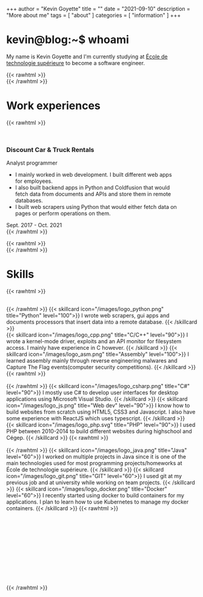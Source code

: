 +++
author = "Kevin Goyette"
title = ""
date = "2021-09-10"
description = "More about me"
tags = [
    "about"
]
categories = [
    "information"
]
+++

# kevin@blog:\~$ whoami

My name is Kevin Goyette and I'm currently studying at [École de technologie supérieure](https://www.etsmtl.ca/) to become a software engineer.

{{< rawhtml >}}
<br />
{{< /rawhtml >}}


# Work experiences
{{< rawhtml >}}
<div class="row" style="padding-top: 1rem;">
    <div class="container" style="width: 90%">
        <div class="row">
            <div class="col-sm-10">
                <h3>Discount Car & Truck Rentals</h3>
                Analyst programmer
                <ul>
                    <li>I mainly worked in web development. I built different web apps for employees.</li>
                    <li>I also built backend apps in Python and Coldfusion that would fetch data from documents and APIs and store them in remote databases.</li>
                    <li>I built web scrapers using Python that would either fetch data on pages or perform operations on them.</li>
                </ul>
            </div>
            <div class="col-sm-2">
                Sept. 2017 - Oct. 2021
            </div>
        </div>        
    </div>
</div>
{{< /rawhtml >}}

{{< rawhtml >}}
<br />
{{< /rawhtml >}}



# Skills
{{< rawhtml >}}
    <div class="container">
        <div class="row" style="padding-top: 1rem;">
            {{< /rawhtml >}}
            {{< skillcard icon="/images/logo_python.png" title="Python" level="100">}}
                I wrote web scrapers, gui apps and documents processors that insert data into a remote database.
            {{< /skillcard >}}    
            {{< skillcard icon="/images/logo_cpp.png" title="C/C++" level="90">}}
                I wrote a kernel-mode driver, exploits and an API monitor for filesystem access. I mainly have experience in C however.
            {{< /skillcard >}}
            {{< skillcard icon="/images/logo_asm.png" title="Assembly" level="100">}}
                I learned assembly mainly through reverse engineering malwares and Capture The Flag events(computer security competitions).
            {{< /skillcard >}}
            {{< rawhtml >}}
        </div>
        <div class="row" style="padding-top: 1rem;">
            {{< /rawhtml >}}
            {{< skillcard icon="/images/logo_csharp.png" title="C#" level="90">}}
                I mostly use C# to develop user interfaces for desktop applications using Microsoft Visual Studio.
            {{< /skillcard >}}
            {{< skillcard icon="/images/logo_js.png" title="Web dev" level="90">}}
                I know how to build websites from scratch using HTML5, CSS3 and Javascript. 
                I also have some experience with ReactJS which uses typescript.
            {{< /skillcard >}}    
            {{< skillcard icon="/images/logo_php.svg" title="PHP" level="90">}}
                I used PHP between 2010-2014 to build different websites during highschool and Cégep.
            {{< /skillcard >}}
            {{< rawhtml >}}
        </div>
        <div class="row" style="padding-bottom: 12rem;padding-top: 1rem;">
            {{< /rawhtml >}}
            {{< skillcard icon="/images/logo_java.png" title="Java" level="60">}}
                I worked on multiple projects in Java since it is one of the main technologies 
                used for most programming projects/homeworks at École de technologie supérieure.
            {{< /skillcard >}}
            {{< skillcard icon="/images/logo_git.png" title="GIT" level="60">}}
                I used git at my previous job and at university while working on team projects.
            {{< /skillcard >}}
            {{< skillcard icon="/images/logo_docker.png" title="Docker" level="60">}}
                I recently started using docker to build containers for my applications. 
                I plan to learn how to use Kubernetes to manage my docker containers.
            {{< /skillcard >}}
            {{< rawhtml >}}
        </div>
    </div>
{{< /rawhtml >}}


